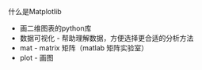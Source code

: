 什么是Matplotlib
- 画二维图表的python库
- 数据可视化 - 帮助理解数据，方便选择更合适的分析方法
- mat - matrix 矩阵（matlab 矩阵实验室）
- plot - 画图